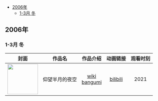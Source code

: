 <!--
 * @Author: ThreeE_Zhuang
 * @Date: 2021-08-03 10:49:32
 * @LastEditors: ThreeE_Zhuang
 * @LastEditTime: 2021-08-03 10:49:33
 * @Description: file content
-->
- [2006年](#2006年)
  - [1-3月 冬](#1-3月-冬)

## 2006年

### 1-3月 冬

|封面|作品名|作品介绍|动画链接|观看时刻|
|:--:|:---:|:------:|:-----:|:-----:|
|<img src="https://lain.bgm.tv/pic/cover/c/72/8f/1839_4dLsd.jpg" height = "100" />|仰望半月的夜空|[wiki](https://www.wikiwand.com/zh-cn/仰望半月的夜空)<br>[bangumi](https://bgm.tv/subject/1839)|[bilibili](https://www.bilibili.com/bangumi/media/md1391/)|<abbr>2021</abbr>|